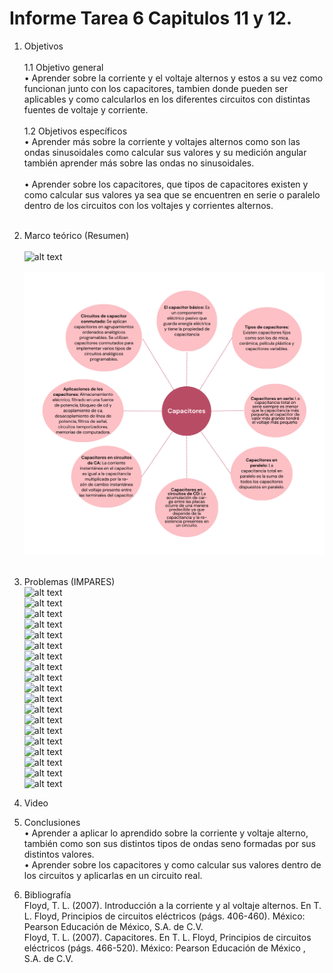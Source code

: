 # Informe Tarea 6 Capitulos 11 y 12.
1. Objetivos   <br />  
1.1 Objetivo general<br />
•	Aprender sobre la corriente y el voltaje alternos y estos a su vez como funcionan junto con los capacitores, tambien donde pueden ser aplicables y como calcularlos en los diferentes circuitos con distintas fuentes de voltaje y corriente.<br /><br />
1.2 Objetivos específicos<br />
•	Aprender más sobre la corriente y voltajes alternos como son las ondas sinusoidales como calcular sus valores y su medición angular también aprender más sobre las ondas no sinusoidales.<br /><br />
•	Aprender sobre los capacitores, que tipos de capacitores existen y como calcular sus valores ya sea que se encuentren en serie o paralelo dentro de los circuitos con los voltajes y corrientes alternos.<br /><br />
2. Marco teórico (Resumen)<br /><br />
![alt text](https://github.com/adtumbaco1/Informe-Tarea-6/blob/main/INTRODUCCI%C3%93N%20A%20LA%20CORRIENTE%20Y%20AL%20VOLTAJE%20ALTERNOS.png)<br /><br />
![alt text](https://github.com/adtumbaco1/Informe-Tarea-6/blob/main/CAPACITORES.png)<br /><br />
3. Problemas (IMPARES)<br />
![alt text]()<br />
![alt text]()<br />
![alt text]()<br />
![alt text]()<br />
![alt text]()<br />
![alt text]()<br />
![alt text]()<br />
![alt text]()<br />
![alt text]()<br />
![alt text]()<br />
![alt text]()<br />
![alt text]()<br />
![alt text]()<br />
![alt text]()<br />
![alt text]()<br />
![alt text]()<br />
![alt text]()<br />
![alt text]()<br />
![alt text]()<br />
4. Video<br />

5. Conclusiones <br />
•	Aprender a aplicar lo aprendido sobre la corriente y voltaje alterno, también como son sus distintos tipos de ondas seno formadas por sus distintos valores.<br />
•	Aprender sobre los capacitores y como calcular sus valores dentro de los circuitos y aplicarlas en un circuito real.<br />
6. Bibliografía <br />
Floyd, T. L. (2007). Introducción a la corriente y al voltaje alternos. En T. L. Floyd, Principios de circuitos eléctricos (págs. 406-460). México: Pearson Educación de México, S.A. de C.V.<br />
Floyd, T. L. (2007). Capacitores. En T. L. Floyd, Principios de circuitos eléctricos (págs. 466-520). México: Pearson Educación de México , S.A. de C.V.<br />
